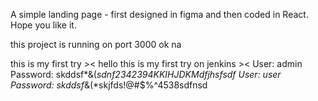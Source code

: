 A simple landing page - first designed in figma and then coded in React. Hope you like it.

this project is running on port 3000 ok na

this is my first try ><
hello this is my first try on jenkins ><
User: admin
Password: skddsf*&(*sdnf2342394KKIHJDKMdfjhsfsdf
User: user
Password: skddsf*&(*skjfds!@#$%^4538sdfnsd
